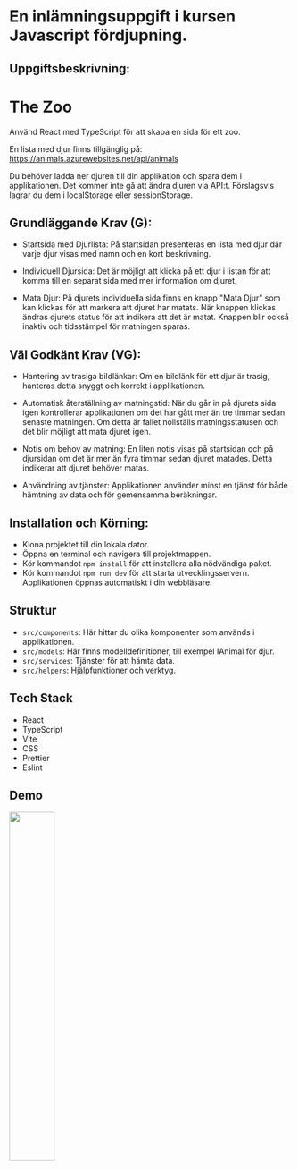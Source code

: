 # En inlämningsuppgift i kursen Javascript fördjupning. 

## Uppgiftsbeskrivning: 

<h1>The Zoo</h1>
  <p>Använd React med TypeScript för att skapa en sida för ett zoo.</p>
  <p>En lista med djur finns tillgänglig på: <a href="https://animals.azurewebsites.net/api/animals" target="_blank" rel="noopener noreferrer">https://animals.azurewebsites.net/api/animals</a></p>
  <p>Du behöver ladda ner djuren till din applikation och spara dem i applikationen. Det kommer inte gå att ändra djuren via API:t. Förslagsvis lagrar du dem i localStorage eller sessionStorage.</p>

  <h2>Grundläggande Krav (G):</h2>
  <ul>
    <li>
      <p>Startsida med Djurlista: På startsidan presenteras en lista med djur där varje djur visas med namn och en kort beskrivning.</p>
    </li>
    <li>
      <p>Individuell Djursida: Det är möjligt att klicka på ett djur i listan för att komma till en separat sida med mer information om djuret.</p>
    </li>
    <li>
      <p>Mata Djur: På djurets individuella sida finns en knapp "Mata Djur" som kan klickas för att markera att djuret har matats. När knappen klickas ändras djurets status för att indikera att det är matat. Knappen blir också inaktiv och tidsstämpel för matningen sparas.</p>
    </li>
  </ul>


<h2>Väl Godkänt Krav (VG):</h2>
  <ul>
    <li>
      <p>Hantering av trasiga bildlänkar: Om en bildlänk för ett djur är trasig, hanteras detta snyggt och korrekt i applikationen.</p>
    </li>
    <li>
      <p>Automatisk återställning av matningstid: När du går in på djurets sida igen kontrollerar applikationen om det har gått mer än tre timmar sedan senaste matningen. Om detta är fallet nollställs matningsstatusen och det blir möjligt att mata djuret igen.</p>
    </li>
    <li>
      <p>Notis om behov av matning: En liten notis visas på startsidan och på djursidan om det är mer än fyra timmar sedan djuret matades. Detta indikerar att djuret behöver matas.</p>
    </li>
    <li>
      <p>Användning av tjänster: Applikationen använder minst en tjänst för både hämtning av data och för gemensamma beräkningar.</p>
    </li>
  </ul>

## Installation och Körning:
 
- Klona projektet till din lokala dator.
- Öppna en terminal och navigera till projektmappen.
- Kör kommandot <code>npm install</code> för att installera alla nödvändiga paket.
- Kör kommandot <code>npm run dev</code> för att starta utvecklingsservern. Applikationen öppnas automatiskt i din webbläsare.

## Struktur

- `src/components`: Här hittar du olika komponenter som används i applikationen.
- `src/models`: Här finns modelldefinitioner, till exempel IAnimal för djur.
- `src/services`: Tjänster för att hämta data.
- `src/helpers`: Hjälpfunktioner och verktyg.

## Tech Stack

- React
- TypeScript
- Vite
- CSS
- Prettier
- Eslint

## Demo 

<img src="/public/mobile (6).gif" width="40%" />